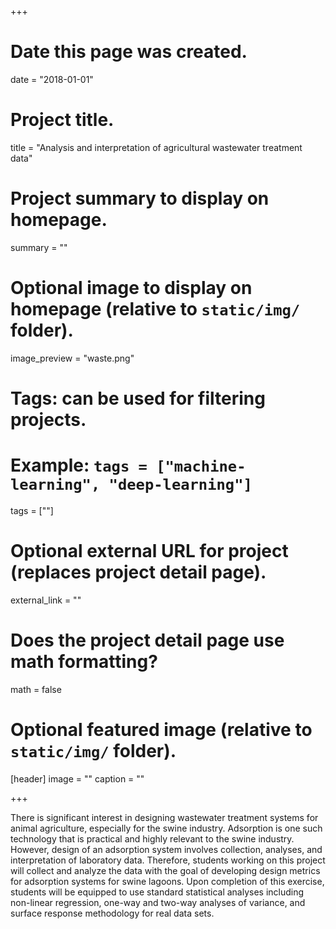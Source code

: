 +++
# Date this page was created.
date = "2018-01-01"

# Project title.
title = "Analysis and interpretation of agricultural wastewater treatment data"

# Project summary to display on homepage.
summary = ""

# Optional image to display on homepage (relative to `static/img/` folder).
image_preview = "waste.png"

# Tags: can be used for filtering projects.
# Example: `tags = ["machine-learning", "deep-learning"]`
tags = [""]

# Optional external URL for project (replaces project detail page).
external_link = ""

# Does the project detail page use math formatting?
math = false

# Optional featured image (relative to `static/img/` folder).
[header]
image = ""
caption = ""

+++

There is significant interest in designing wastewater treatment systems for animal agriculture, especially for the swine industry. Adsorption is one such technology that is practical and highly relevant to the swine industry. However, design of an adsorption system involves collection, analyses, and interpretation of laboratory data. Therefore, students working on this project will collect and analyze the data with the goal of developing design metrics for adsorption systems for swine lagoons. Upon completion of this exercise, students will be equipped to use standard statistical analyses including non-linear regression, one-way and two-way analyses of variance, and surface response methodology for real data sets.